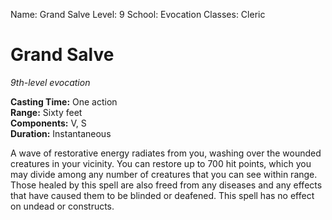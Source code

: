 Name: Grand Salve
Level: 9
School: Evocation
Classes: Cleric

# Grand Salve 
_9th-level evocation_ 

**Casting Time:** One action    
**Range:** Sixty feet    
**Components:** V, S    
**Duration:** Instantaneous 

A wave of restorative energy radiates from you, washing over the wounded creatures in your vicinity. You can restore up to 700 hit points, which you may divide among any number of creatures that you can see within range. Those healed by this spell are also freed from any diseases and any effects that have caused them to be blinded or deafened. This spell has no effect on undead or constructs. 

